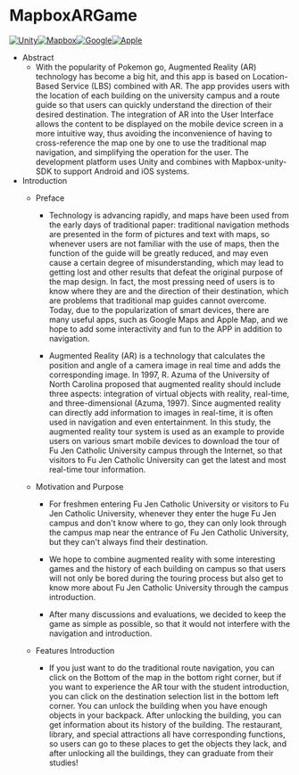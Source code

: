 # MapboxARGame
<a href='https://github.com/shivamkapasia0' target="_blank"><img alt='Unity' src='https://img.shields.io/badge/Unity-100000?style=for-the-badge&logo=Unity&logoColor=white&labelColor=black&color=black'/></a><a href='https://github.com/shivamkapasia0' target="_blank"><img alt='Mapbox' src='https://img.shields.io/badge/Mapbox-100000?style=for-the-badge&logo=Mapbox&logoColor=white&labelColor=20B7F4&color=20B7F4'/></a><a href='https://github.com/shivamkapasia0' target="_blank"><img alt='Google' src='https://img.shields.io/badge/ARCore-100000?style=for-the-badge&logo=Google&logoColor=white&labelColor=FF0000&color=FF0000'/></a><a href='https://github.com/shivamkapasia0' target="_blank"><img alt='Apple' src='https://img.shields.io/badge/ARKit-100000?style=for-the-badge&logo=Apple&logoColor=white&labelColor=999999&color=999999'/></a>
* Abstract
  * With the popularity of Pokemon go, Augmented Reality (AR) technology has become a big hit, and this app is based on Location-Based Service (LBS) combined with AR. The app provides users with the location of each building on the university campus and a route guide so that users can quickly understand the direction of their desired destination. The integration of AR into the User Interface allows the content to be displayed on the mobile device screen in a more intuitive way, thus avoiding the inconvenience of having to cross-reference the map one by one to use the traditional map navigation, and simplifying the operation for the user. The development platform uses Unity and combines with Mapbox-unity-SDK to support Android and iOS systems.
* Introduction
  * Preface
    * Technology is advancing rapidly, and maps have been used from the early days of traditional paper: traditional navigation methods are presented in the form of pictures and text with maps, so whenever users are not familiar with the use of maps, then the function of the guide will be greatly reduced, and may even cause a certain degree of misunderstanding, which may lead to getting lost and other results that defeat the original purpose of the map design. In fact, the most pressing need of users is to know where they are and the direction of their destination, which are problems that traditional map guides cannot overcome. Today, due to the popularization of smart devices, there are many useful apps, such as Google Maps and Apple Map, and we hope to add some interactivity and fun to the APP in addition to navigation.

    * Augmented Reality (AR) is a technology that calculates the position and angle of a camera image in real time and adds the corresponding image. In 1997, R. Azuma of the University of North Carolina proposed that augmented reality should include three aspects: integration of virtual objects with reality, real-time, and three-dimensional (Azuma, 1997). Since augmented reality can directly add information to images in real-time, it is often used in navigation and even entertainment. In this study, the augmented reality tour system is used as an example to provide users on various smart mobile devices to download the tour of Fu Jen Catholic University campus through the Internet, so that visitors to Fu Jen Catholic University can get the latest and most real-time tour information.

  * Motivation and Purpose
    * For freshmen entering Fu Jen Catholic University or visitors to Fu Jen Catholic University, whenever they enter the huge Fu Jen campus and don't know where to go, they can only look through the campus map near the entrance of Fu Jen Catholic University, but they can't always find their destination.


    * We hope to combine augmented reality with some interesting games and the history of each building on campus so that users will not only be bored during the touring process but also get to know more about Fu Jen Catholic University through the campus introduction.
    * After many discussions and evaluations, we decided to keep the game as simple as possible, so that it would not interfere with the navigation and introduction.
    
  * Features Introduction
    * If you just want to do the traditional route navigation, you can click on the Bottom of the map in the bottom right corner, but if you want to experience the AR tour with the student introduction, you can click on the destination selection list in the bottom left corner. You can unlock the building when you have enough objects in your backpack. After unlocking the building, you can get information about its history of the building. The restaurant, library, and special attractions all have corresponding functions, so users can go to these places to get the objects they lack, and after unlocking all the buildings, they can graduate from their studies!
     



  
  





